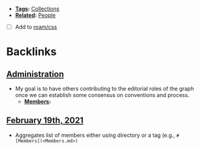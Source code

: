 - **[Tags](<Tags.md>):** [Collections](<Collections.md>)
- **[Related](<Related.md>):** [People](<People.md>)
- [ ] Add to [roam/css](<roam/css.md>)

# Backlinks
## [Administration](<Administration.md>)
- My goal is to have others contributing to the editorial roles of the graph once we can establish some consensus on conventions and process.
    - **[Members](<Members.md>):**

## [February 19th, 2021](<February 19th, 2021.md>)
- Aggregates list of members either using directory or a tag (e.g., `#[Members](<Members.md>)`

